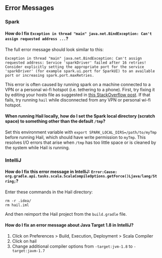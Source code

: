 ## <a class="jumptarget" name="errormessages"></a> Error Messages

### Spark

#### How do I fix `Exception in thread "main" java.net.BindException: Can't assign requested address ...`?

The full error message should look similar to this:

```
Exception in thread "main" java.net.BindException: Can't assign requested address: Service 'sparkDriver' failed after 16 retries! Consider explicitly setting the appropriate port for the service 'sparkDriver' (for example spark.ui.port for SparkUI) to an available port or increasing spark.port.maxRetries.
```

This error is often caused by running spark on a machine connected to a VPN or a personal wi-fi hotspot (i.e. tethering to a phone). First, try fixing it by editing your hosts file as suggested in [this StackOverflow post](http://stackoverflow.com/a/35852781/6823256). If that fails, try running `hail` while disconnected from any VPN or personal wi-fi hotspot.

#### When running Hail locally, how do I set the Spark local directory (scratch space) to something other than the default `/tmp`?

Set this environment variable with `export SPARK_LOCAL_DIRS=/path/to/myTmp` before running Hail, which should have write permission to `myTmp`. This resolves I/O errors that arise when `/tmp` has too little space or is cleaned by the system while Hail is running.

### IntelliJ

#### How do I fix this error message in IntelliJ: `Error:Cause: org.gradle.api.tasks.scala.ScalaCompileOptions.getForce()Ljava/lang/String;`?

Enter these commands in the Hail directory:

```
rm -r .idea/
rm hail.iml
```

And then reimport the Hail project from the `build.gradle` file.

#### How do I fix an error message about Java Target 1.8 in IntelliJ?

1. Click on Preferences > Build, Execution, Deployment > Scala Compiler
2. Click on hail
3. Change additional compiler options from `-target:jvm-1.8` to `-target:javm-1.7`
